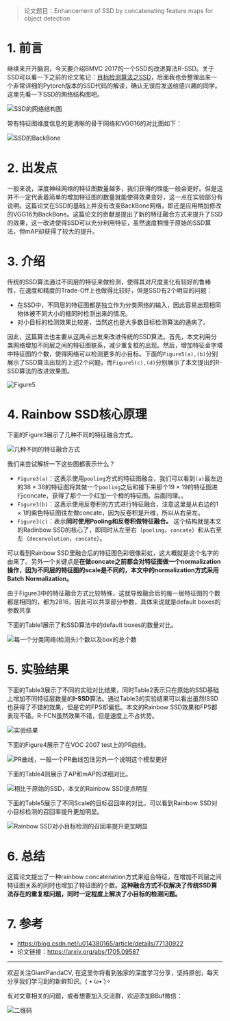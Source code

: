 > 论文题目：Enhancement of SSD by concatenating feature maps for object detection 

# 1. 前言
继续来开开脑洞，今天要介绍BMVC 2017的一个SSD的改进算法R-SSD。关于SSD可以看一下之前的论文笔记：[目标检测算法之SSD](https://mp.weixin.qq.com/s/lXqobT45S1wz-evc7KO5DA)，后面我也会整理出来一个非常详细的Pytorch版本的SSD代码的解读，确认无误后发送给感兴趣的同学。这里先看一下SSD的网络结构图吧。

![SSD的网络结构图](https://img-blog.csdnimg.cn/20200330173757484.png?x-oss-process=image/watermark,type_ZmFuZ3poZW5naGVpdGk,shadow_10,text_aHR0cHM6Ly9ibG9nLmNzZG4ubmV0L2p1c3Rfc29ydA==,size_16,color_FFFFFF,t_70)

带有特征图维度信息的更清晰的骨干网络和VGG16的对比图如下：

![SSD的BackBone](https://img-blog.csdnimg.cn/20191201225702550.png?x-oss-process=image/watermark,type_ZmFuZ3poZW5naGVpdGk,shadow_10,text_aHR0cHM6Ly9ibG9nLmNzZG4ubmV0L2p1c3Rfc29ydA==,size_16,color_FFFFFF,t_70)

# 2. 出发点
一般来说，深度神经网络的特征图数量越多，我们获得的性能一般会更好。但是这并不一定代表着简单的增加特征图的数量就能使得效果变好，这一点在实验部分有说明。这篇论文在SSD的基础上并没有改变BackBone网络，即还是应用稍加修改的VGG16为BackBone。这篇论文的贡献是提出了新的特征融合方式来提升了SSD的效果，这一改进使得SSD可以充分利用特征，虽然速度稍慢于原始的SSD算法，但mAP却获得了较大的提升。

# 3. 介绍
传统的SSD算法通过不同层的特征来做检测，使得其对尺度变化有较好的鲁棒性，在速度和精度的Trade-Off上也做得比较好，但是SSD有2个明显的问题：
- 在SSD中，不同层的特征图都是独立作为分类网络的输入，因此容易出现相同物体被不同大小的框同时检测出来的情况。
- 对小目标的检测效果比较差，当然这也是大多数目标检测算法的通病了。

因此，这篇算法也主要从这两点出发来改进传统的SSD算法。首先，本文利用分类网络增加不同层之间的特征图联系，减少重复框的出现。然后，增加特征金字塔中特征图的个数，使得网络可以检测更多的小目标。下面的`Figure5(a),(b)`分别展示了SSD算法出现的上述$2$个问题，而`Figure5(c),(d)`分别展示了本文提出的R-SSD算法的改进效果图。



![Figure5](https://img-blog.csdnimg.cn/20200330174245583.png?x-oss-process=image/watermark,type_ZmFuZ3poZW5naGVpdGk,shadow_10,text_aHR0cHM6Ly9ibG9nLmNzZG4ubmV0L2p1c3Rfc29ydA==,size_16,color_FFFFFF,t_70)

# 4. Rainbow SSD核心原理
下面的Figure3展示了几种不同的特征融合方式。


![几种不同的特征融合方式](https://img-blog.csdnimg.cn/20200330174715830.png?x-oss-process=image/watermark,type_ZmFuZ3poZW5naGVpdGk,shadow_10,text_aHR0cHM6Ly9ibG9nLmNzZG4ubmV0L2p1c3Rfc29ydA==,size_16,color_FFFFFF,t_70)

我们来尝试解析一下这些图都表示什么？
- `Figure3(a)`：这表示使用`pooling`方式的特征图融合，我们可以看到`(a)`最左边的$38\times 38$的特征图将其做一个`pooling`之后和接下来那个$19\times 19$的特征图进行concate，获得了那个一个红加一个橙的特征图。后面同理。。
- `Figure3(b)`：这表示使用反卷积的方式进行特征融合，注意这里是从右边的$1\times 1$的紫色特征图往左做concate，因为反卷积是升维，所以从右至左。
- `Figure3(c)`：表示**同时使用Pooling和反卷积做特征融合。** 这个结构就是本文的Radinbow SSD的核心了，即同时从左至右（`pooling`，`concate`）和从右至左（`deconvolution`，`concate`）。

可以看到Rainbow SSD里融合后的特征图色彩很像彩虹，这大概就是这个名字的由来了。另外一个关键点是**在做concate之前都会对特征图做一个normalization操作，因为不同层的特征图的scale是不同的，本文中的normalization方式采用Batch Normalization。**


由于Figure3中的特征融合方式比较特殊，这就导致融合后的每一层特征图的个数都是相同的，都为$2816$，因此可以共享部分参数，具体来说就是default boxes的参数共享

下面的Table1展示了和SSD算法中的default boxes的数量对比。

![每一个分类网络(检测头)个数以及box的总个数](https://img-blog.csdnimg.cn/2020033021250733.png)

# 5. 实验结果
下面的Table3展示了不同的实验对比结果，同时Table2表示只在原始的SSD基础上增加不同特征层数量的**I-SSD**算法。通过Table3的实验结果可以看出虽然ISSD也获得了不错的效果，但是它的FPS却偏低。本文的Rainbow SSD效果和FPS都表现不错。R-FCN虽然效果不错，但是速度上不占优势。


![实验结果](https://img-blog.csdnimg.cn/20200330212649639.png?x-oss-process=image/watermark,type_ZmFuZ3poZW5naGVpdGk,shadow_10,text_aHR0cHM6Ly9ibG9nLmNzZG4ubmV0L2p1c3Rfc29ydA==,size_16,color_FFFFFF,t_70)

下面的Figure4展示了在VOC 2007 test上的PR曲线。

![PR曲线，一般一个PR曲线包住另外一个说明这个模型更好](https://img-blog.csdnimg.cn/20200330213042343.png?x-oss-process=image/watermark,type_ZmFuZ3poZW5naGVpdGk,shadow_10,text_aHR0cHM6Ly9ibG9nLmNzZG4ubmV0L2p1c3Rfc29ydA==,size_16,color_FFFFFF,t_70)

下面的Table4则展示了AP和mAP的详细对比。


![相比于原始的SSD，本文的Rainbow SSD提点明显](https://img-blog.csdnimg.cn/20200330213154977.png?x-oss-process=image/watermark,type_ZmFuZ3poZW5naGVpdGk,shadow_10,text_aHR0cHM6Ly9ibG9nLmNzZG4ubmV0L2p1c3Rfc29ydA==,size_16,color_FFFFFF,t_70)

下面的Table5展示了不同Scale的目标召回率的对比，可以看到Rainbow SSD对小目标检测的召回率提升更加明显。


![Rainbow SSD对小目标检测的召回率提升更加明显](https://img-blog.csdnimg.cn/20200330213341747.png?x-oss-process=image/watermark,type_ZmFuZ3poZW5naGVpdGk,shadow_10,text_aHR0cHM6Ly9ibG9nLmNzZG4ubmV0L2p1c3Rfc29ydA==,size_16,color_FFFFFF,t_70)

# 6. 总结
这篇论文提出了一种rainbow concatenation方式来组合特征，在增加不同层之间特征图关系的同时也增加了特征图的个数。**这种融合方式不仅解决了传统SSD算法存在的重复框问题，同时一定程度上解决了小目标的检测问题。**


# 7. 参考
- https://blog.csdn.net/u014380165/article/details/77130922
- 论文链接：https://arxiv.org/abs/1705.09587

---------------------------------------------------------------------------

欢迎关注GiantPandaCV, 在这里你将看到独家的深度学习分享，坚持原创，每天分享我们学习到的新鲜知识。( • ̀ω•́ )✧

有对文章相关的问题，或者想要加入交流群，欢迎添加BBuf微信：

![二维码](https://img-blog.csdnimg.cn/20200110234905879.png?x-oss-process=image/watermark,type_ZmFuZ3poZW5naGVpdGk,shadow_10,text_aHR0cHM6Ly9ibG9nLmNzZG4ubmV0L2p1c3Rfc29ydA==,size_16,color_FFFFFF,t_70)